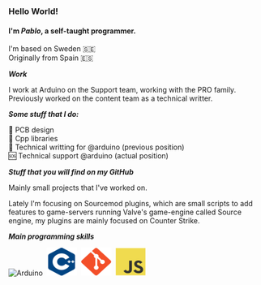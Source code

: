 ### Hello World!

#### I'm ***Pablo***, a self-taught programmer.
I'm based on Sweden 🇸🇪  
Originally from Spain :es:

***Work***  

I work at Arduino on the Support team, working with the PRO family.  
Previously worked on the content team as a technical writter.

***Some stuff that I do:***  

 🔨 PCB design  
 📙 Cpp libraries  
 📝 Technical writting for @arduino (previous position)  
 🆘 Technical support @arduino (actual position)  

***Stuff that you will find on my GitHub***  

Mainly small projects that I've worked on.  

Lately I'm focusing on Sourcemod plugins, which are small scripts to add features to game-servers running Valve's game-engine called Source engine, my plugins are mainly focused on Counter Strike.

***Main programming skills***

<img src="https://cdn.arduino.cc/header-footer/prod/assets/headerLogo-arduino.svg" title="Arduino" alt="Arduino" width="80" height="55"/>&nbsp;
<img src="https://github.com/devicons/devicon/blob/master/icons/cplusplus/cplusplus-plain.svg" title="Cpp" alt="Cpp" width="60" height="55"/>&nbsp;
<img src="https://github.com/devicons/devicon/blob/master/icons/git/git-original.svg" title="Git" alt="Git" width="60" height="55"/>&nbsp;
<img src="https://github.com/devicons/devicon/blob/master/icons/javascript/javascript-original.svg" title="Js" alt="Js" width="60" height="55"/>&nbsp;
